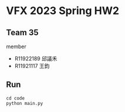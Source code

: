 
# VFX 2023 Spring HW2

## Team 35

member
* R11922189 邱議禾
* R11921117 王鈞

## Run

```
cd code
python main.py
```

